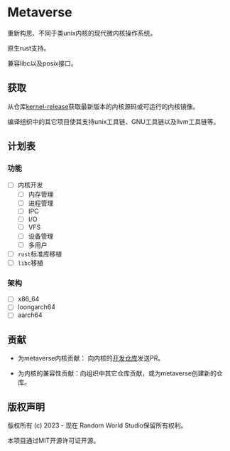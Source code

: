 # Metaverse

重新构思、不同于类unix内核的现代微内核操作系统。

原生rust支持。

兼容libc以及posix接口。

## 获取

从仓库[kernel-release](https://github.com/metaverse-kernel/kernel-release.git)获取最新版本的内核源码或可运行的内核镜像。

编译组织中的其它项目使其支持unix工具链、GNU工具链以及llvm工具链等。

## 计划表

### 功能

* [ ] 内核开发
  * [ ] 内存管理
  * [ ] 进程管理
  * [ ] IPC
  * [ ] I/O
  * [ ] VFS
  * [ ] 设备管理
  * [ ] 多用户
* [ ] `rust`标准库移植
* [ ] `libc`移植

### 架构

* [ ] x86_64
* [ ] loongarch64
* [ ] aarch64

## 贡献

* 为metaverse内核贡献：
向内核的[开发仓库](https://github.com/metaverse-kernel/kernel-dev)发送PR。

* 为内核的兼容性贡献：向组织中其它仓库贡献，或为metaverse创建新的仓库。

## 版权声明

版权所有 (c) 2023 - 现在 Random World Studio保留所有权利。

本项目通过MIT开源许可证开源。

